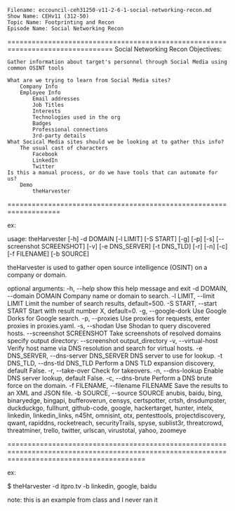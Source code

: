     Filename: eccouncil-ceh31250-v11-2-6-1-social-networking-recon.md
    Show Name: CEHv11 (312-50)
    Topic Name: Footprinting and Recon
    Episode Name: Social Networking Recon

================================================================================
Social Networking Recon
Objectives:

    Gather information about target's personnel through Social Media using common OSINT tools

    What are we trying to learn from Social Media sites?
        Company Info
        Employee Info
            Email addresses
            Job Titles
            Interests
            Technologies used in the org
            Badges
            Professional connections
            3rd-party details
    What Socical Media sites should we be looking at to gather this info?
        The usual cast of characters
            Facebook
            LinkedIn
            Twitter
    Is this a manual process, or do we have tools that can automate for us?
        Demo
            theHarvester
===================================================================

ex:

usage: theHarvester [-h] -d DOMAIN [-l LIMIT] [-S START] [-g] [-p] [-s] [--screenshot SCREENSHOT] [-v] [-e DNS_SERVER] [-t DNS_TLD] [-r] [-n]
                    [-c] [-f FILENAME] [-b SOURCE]

theHarvester is used to gather open source intelligence (OSINT) on a company or domain.

optional arguments:
  -h, --help            show this help message and exit
  -d DOMAIN, --domain DOMAIN
                        Company name or domain to search.
  -l LIMIT, --limit LIMIT
                        Limit the number of search results, default=500.
  -S START, --start START
                        Start with result number X, default=0.
  -g, --google-dork     Use Google Dorks for Google search.
  -p, --proxies         Use proxies for requests, enter proxies in proxies.yaml.
  -s, --shodan          Use Shodan to query discovered hosts.
  --screenshot SCREENSHOT
                        Take screenshots of resolved domains specify output directory: --screenshot output_directory
  -v, --virtual-host    Verify host name via DNS resolution and search for virtual hosts.
  -e DNS_SERVER, --dns-server DNS_SERVER
                        DNS server to use for lookup.
  -t DNS_TLD, --dns-tld DNS_TLD
                        Perform a DNS TLD expansion discovery, default False.
  -r, --take-over       Check for takeovers.
  -n, --dns-lookup      Enable DNS server lookup, default False.
  -c, --dns-brute       Perform a DNS brute force on the domain.
  -f FILENAME, --filename FILENAME
                        Save the results to an XML and JSON file.
  -b SOURCE, --source SOURCE
                        anubis, baidu, bing, binaryedge, bingapi, bufferoverun, censys, certspotter, crtsh, dnsdumpster, duckduckgo, fullhunt,
                        github-code, google, hackertarget, hunter, intelx, linkedin, linkedin_links, n45ht, omnisint, otx, pentesttools,
                        projectdiscovery, qwant, rapiddns, rocketreach, securityTrails, spyse, sublist3r, threatcrowd, threatminer, trello,
                        twitter, urlscan, virustotal, yahoo, zoomeye


==============================================================================================================================================

ex: 

$ theHarvester -d itpro.tv -b linkedin, google, baidu

note: this is an example from class and I never ran it






















